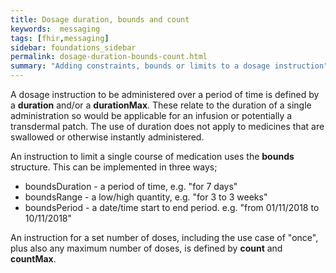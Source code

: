 ```yaml
---
title: Dosage duration, bounds and count
keywords:  messaging
tags: [fhir,messaging]
sidebar: foundations_sidebar
permalink: dosage-duration-bounds-count.html
summary: "Adding constraints, bounds or limits to a dosage instruction"
---
```




A dosage instruction to be administered over a period of time is defined by a **duration** and/or a **durationMax**. These relate to the duration of a single administration so would be applicable for an infusion or potentially a transdermal patch. The use of duration does not apply to medicines that are swallowed or otherwise instantly administered.

An instruction to limit a single course of medication uses the **bounds** structure. This can be implemented in three ways;
  * boundsDuration - a period of time, e.g. "for 7 days"
  * boundsRange - a low/high quantity, e.g. "for 3 to 3 weeks"
  * boundsPeriod - a date/time start to end period. e.g. "from 01/11/2018 to 10/11/2018" 

An instruction for a set number of doses, including the use case of "once", plus also any maximum number of doses, is defined by **count** and **countMax**.
  
<script src="https://gist.github.com/RobertGoochUK/021a2e6a7b726dca4e4ce61269ddc508.js"></script>
